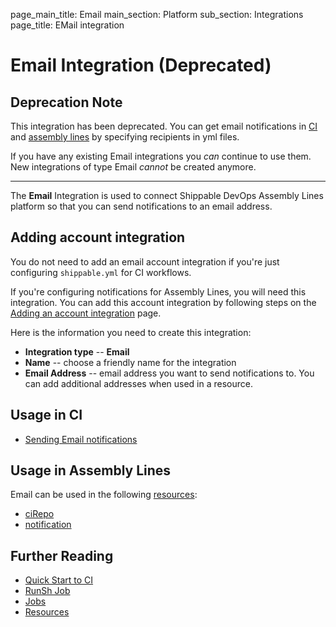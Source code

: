 page_main_title: Email
main_section: Platform
sub_section: Integrations
page_title: EMail integration

# Email Integration (Deprecated)

## Deprecation Note
This integration has been deprecated. You can get email notifications in [CI](/ci/email-notifications.md) and [assembly lines](/platform/workflow/resource/notification/) by specifying recipients in yml files.

If you have any existing Email integrations you _can_ continue to use them. New integrations of type Email _cannot_ be created anymore.

---

The **Email** Integration is used to connect Shippable DevOps Assembly Lines platform so that you can send notifications to an email address.

## Adding account integration

You do not need to add an email account integration if you're just configuring `shippable.yml` for CI workflows.

If you're configuring notifications for Assembly Lines, you will need this integration. You can add this account integration by following steps on the [Adding an account integration](/platform/management/integrations/#adding-an-account-integration) page.

Here is the information you need to create this integration:

* **Integration type** -- **Email**
* **Name** -- choose a friendly name for the integration
* **Email Address** -- email address you want to send notifications to. You can add additional addresses when used in a resource.

## Usage in CI

* [Sending Email notifications](/ci/email-notifications/)

## Usage in Assembly Lines

Email can be used in the following [resources](/platform/workflow/resource/overview/):

* [ciRepo](/platform/workflow/resource/cirepo)
* [notification](/platform/workflow/resource/notification)

## Further Reading
* [Quick Start to CI](/getting-started/ci-sample)
* [RunSh Job](/platform/workflow/job/runsh)
* [Jobs](/platform/workflow/job/overview)
* [Resources](/platform/workflow/resource/overview)
